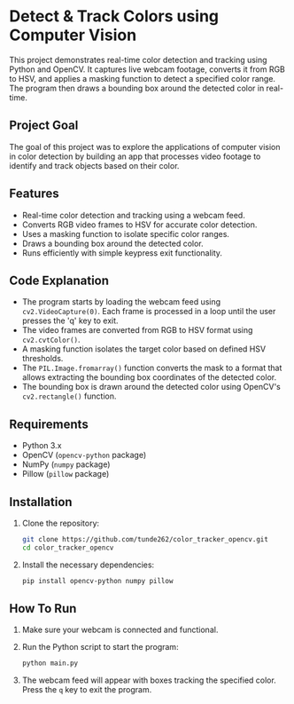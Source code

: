 # Detect & Track Colors using Computer Vision

This project demonstrates real-time color detection and tracking using Python and OpenCV. It captures live webcam footage, converts it from RGB to HSV, and applies a masking function to detect a specified color range. The program then draws a bounding box around the detected color in real-time.

## Project Goal

The goal of this project was to explore the applications of computer vision in color detection by building an app that processes video footage to identify and track objects based on their color.

## Features
- Real-time color detection and tracking using a webcam feed.
- Converts RGB video frames to HSV for accurate color detection.
- Uses a masking function to isolate specific color ranges.
- Draws a bounding box around the detected color.
- Runs efficiently with simple keypress exit functionality.

## Code Explanation
- The program starts by loading the webcam feed using `cv2.VideoCapture(0)`. Each frame is processed in a loop until the user presses the 'q' key to exit.
- The video frames are converted from RGB to HSV format using `cv2.cvtColor()`.
- A masking function isolates the target color based on defined HSV thresholds.
- The `PIL.Image.fromarray()` function converts the mask to a format that allows extracting the bounding box coordinates of the detected color.
- The bounding box is drawn around the detected color using OpenCV's `cv2.rectangle()` function.

## Requirements
- Python 3.x
- OpenCV (`opencv-python` package)
- NumPy (`numpy` package)
- Pillow (`pillow` package)

## Installation

1. Clone the repository:

   ```bash
   git clone https://github.com/tunde262/color_tracker_opencv.git
   cd color_tracker_opencv

2. Install the necessary dependencies:

   ```bash
   pip install opencv-python numpy pillow

## How To Run

1. Make sure your webcam is connected and functional.

2. Run the Python script to start the program:
   
   ```bash
   python main.py

3. The webcam feed will appear with boxes tracking the specified color. Press the `q` key to exit the program.
